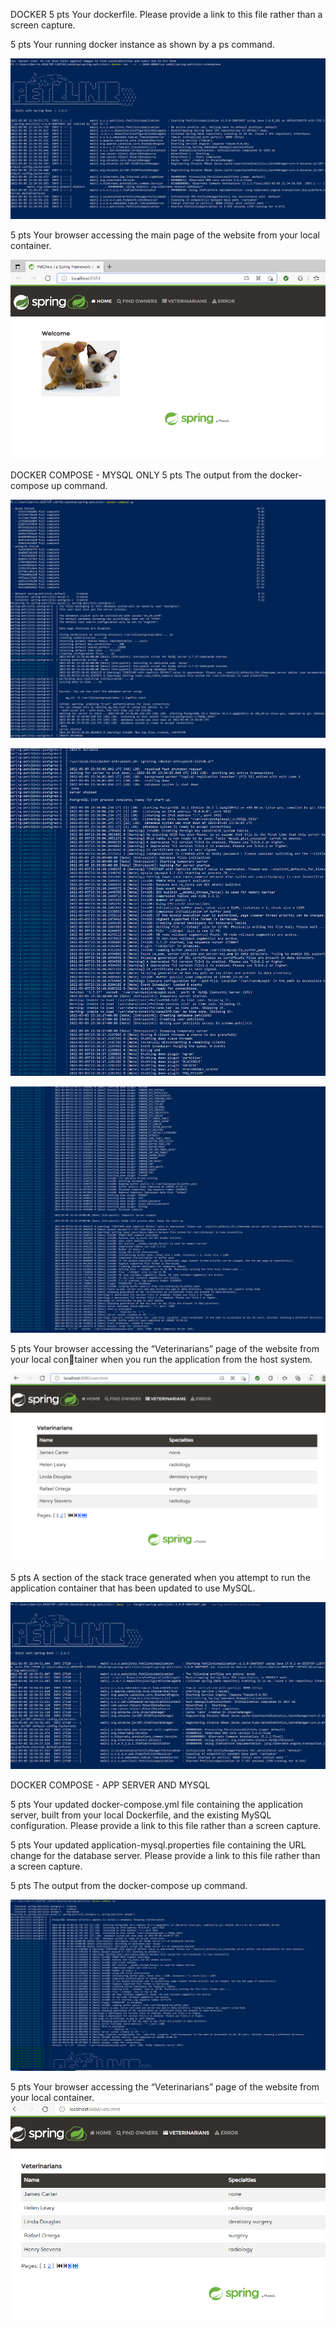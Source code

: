 DOCKER
5 pts Your dockerfile. Please provide a link to this file rather than a screen capture.



5 pts Your running docker instance as shown by a ps command.

![Screen Capture #1](figures-Assignment8/Docker_Q2.PNG)


5 pts Your browser accessing the main page of the website from your local container.

![Screen Capture #2](figures-Assignment8/Docker_Q3_Browser_Local_Container.PNG)


DOCKER COMPOSE - MYSQL ONLY
5 pts The output from the docker-compose up command.

![Screen Capture #3](figures-Assignment8/DOCKER-COMPOSE__screenshot1a.PNG)

![Screen Capture #4](figures-Assignment8/DOCKER-COMPOSE__screenshot1b.PNG)

![Screen Capture #5](figures-Assignment8/DOCKER-COMPOSE__screenshot1c.PNG)


5 pts Your browser accessing the “Veterinarians” page of the website from your local container when you run the application from the host system.

![Screen Capture #6](figures-Assignment8/DOCKER-COMPOSE_Q2.PNG)


5 pts A section of the stack trace generated when you attempt to run the application
container that has been updated to use MySQL.

![Screen Capture #7](figures-Assignment8/DOCKER-COMPOSE-Q3.PNG)


DOCKER COMPOSE - APP SERVER AND MYSQL

5 pts Your updated docker-compose.yml file containing the application server, built from
your local Dockerfile, and the existing MySQL configuration. Please provide a link
to this file rather than a screen capture.



5 pts Your updated application-mysql.properties file containing the URL change for
the database server. Please provide a link to this file rather than a screen capture.



5 pts The output from the docker-compose up command.

![Screen Capture #8](figures-Assignment8/q3.PNG)

5 pts Your browser accessing the “Veterinarians” page of the website from your local container.
![Screen Capture #9](figures-Assignment8/q4.PNG)



